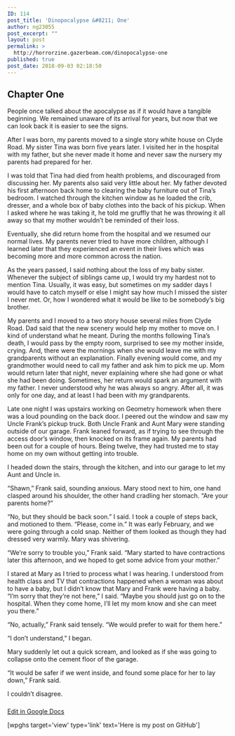 ```yaml
---
ID: 114
post_title: 'Dinopocalypse &#8211; One'
author: ng23055
post_excerpt: ""
layout: post
permalink: >
  http://horrorzine.gazerbeam.com/dinopocalypse-one
published: true
post_date: 2018-09-03 02:18:50
---
```

<h2>Chapter One</h2>
People once talked about the apocalypse as if it would have a tangible beginning. We remained unaware of its arrival for years, but now that we can look back it is easier to see the signs.

After I was born, my parents moved to a single story white house on Clyde Road. My sister Tina was born five years later. I visited her in the hospital with my father, but she never made it home and never saw the nursery my parents had prepared for her.

I was told that Tina had died from health problems, and discouraged from discussing her. My parents also said very little about her. My father devoted his first afternoon back home to clearing the baby furniture out of Tina’s bedroom. I watched through the kitchen window as he loaded the crib, dresser, and a whole box of baby clothes into the back of his pickup. When I asked where he was taking it, he told me gruffly that he was throwing it all away so that my mother wouldn’t be reminded of their loss.

Eventually, she did return home from the hospital and we resumed our normal lives. My parents never tried to have more children, although I learned later that they experienced an event in their lives which was becoming more and more common across the nation.

As the years passed, I said nothing about the loss of my baby sister. Whenever the subject of siblings came up, I would try my hardest not to mention Tina. Usually, it was easy, but sometimes on my sadder days I would have to catch myself or else I might say how much I missed the sister I never met. Or, how I wondered what it would be like to be somebody’s big brother.

My parents and I moved to a two story house several miles from Clyde Road. Dad said that the new scenery would help my mother to move on. I kind of understand what he meant. During the months following Tina’s death, I would pass by the empty room, surprised to see my mother inside, crying. And, there were the mornings when she would leave me with my grandparents without an explanation. Finally evening would come, and my grandmother would need to call my father and ask him to pick me up. Mom would return later that night, never explaining where she had gone or what she had been doing. Sometimes, her return would spark an argument with my father. I never understood why he was always so angry. After all, it was only for one day, and at least I had been with my grandparents.

Late one night I was upstairs working on Geometry homework when there was a loud pounding on the back door. I peered out the window and saw my Uncle Frank’s pickup truck. Both Uncle Frank and Aunt Mary were standing outside of our garage. Frank leaned forward, as if trying to see through the access door’s window, then knocked on its frame again. My parents had been out for a couple of hours. Being twelve, they had trusted me to stay home on my own without getting into trouble.

I headed down the stairs, through the kitchen, and into our garage to let my Aunt and Uncle in.

“Shawn,” Frank said, sounding anxious. Mary stood next to him, one hand clasped around his shoulder, the other hand cradling her stomach. “Are your parents home?”

“No, but they should be back soon.” I said. I took a couple of steps back, and motioned to them. “Please, come in.” It was early February, and we were going through a cold snap. Neither of them looked as though they had dressed very warmly. Mary was shivering.

“We’re sorry to trouble you,” Frank said. “Mary started to have contractions later this afternoon, and we hoped to get some advice from your mother.”

I stared at Mary as I tried to process what I was hearing. I understood from health class and TV that contractions happened when a woman was about to have a baby, but I didn’t know that Mary and Frank were having a baby. “I’m sorry that they’re not here,” I said. “Maybe you should just go on to the hospital. When they come home, I’ll let my mom know and she can meet you there.”

“No, actually,” Frank said tensely. “We would prefer to wait for them here.”

“I don’t understand,” I began.

Mary suddenly let out a quick scream, and looked as if she was going to collapse onto the cement floor of the garage.

“It would be safer if we went inside, and found some place for her to lay down,” Frank said.

I couldn’t disagree.

###

<a href="https://docs.google.com/document/d/13cLbTs18aG-fRvJEWJaWjFJnb73wOslnvOshbuvkH74/edit?usp=sharing">Edit in Google Docs</a>

[wpghs target='view' type='link' text='Here is my post on GitHub']
